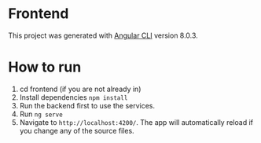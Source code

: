 # Frontend

This project was generated with [Angular CLI](https://github.com/angular/angular-cli) version 8.0.3.

# How to run
1. cd frontend (if you are not already in)
2. Install dependencies `npm install`
3. Run the backend first to use the services.
4. Run `ng serve`
5. Navigate to `http://localhost:4200/`. The app will automatically reload if you change any of the source files. 
